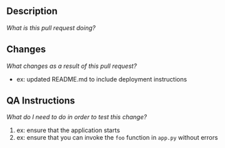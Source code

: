 ## Description

_What is this pull request doing?_

## Changes

_What changes as a result of this pull request?_

- ex: updated README.md to include deployment instructions

## QA Instructions

_What do I need to do in order to test this change?_

1. ex: ensure that the application starts
1. ex: ensure that you can invoke the `foo` function in `app.py` without errors
